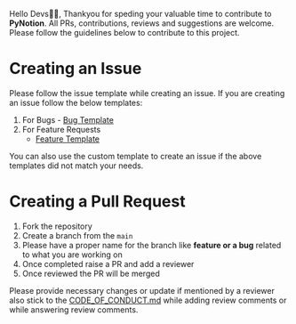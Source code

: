 Hello Devs👋🏻, Thankyou for speding your valuable time to contribute to **PyNotion**.
All PRs, contributions, reviews and suggestions are welcome.
Please follow the guidelines below to contribute to this project.

# Creating an Issue

Please follow the issue template while creating an issue.
If you are creating an issue follow the below templates:

1. For Bugs - [Bug Template](https://github.com/pythonhubdev/PyNotion/blob/main/.github/ISSUE_TEMPLATE/bug_report.md)
2. For Feature Requests
   - [Feature Template](https://github.com/pythonhubdev/PyNotion/blob/main/.github/ISSUE_TEMPLATE/feature_request.md)

You can also use the custom template to create an issue if the above templates did not match your needs.

# Creating a Pull Request

1. Fork the repository
2. Create a branch from the `main`
3. Please have a proper name for the branch like **feature or a bug** related to what you are working on
4. Once completed raise a PR and add a reviewer
5. Once reviewed the PR will be merged

Please provide necessary changes or update if mentioned by a reviewer also stick to
the [CODE_OF_CONDUCT.md](https://github.com/pythonhubdev/PyNotion/blob/main/CODE_OF_CONDUCT.md) while adding review
comments or while answering review comments.
